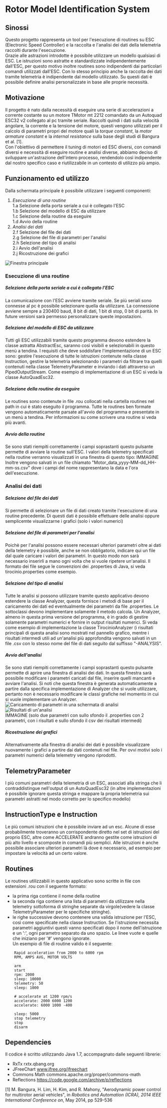 # Rotor Model Identification System
## Sinossi
Questo progetto rappresenta un tool per l'esecuzione di routines su ESC (Electronic Speed Controller) e la raccolta e l'analisi dei dati della telemetria raccolti durante l'esecuzione.  
Grazie alle astrazioni introdotte è possibile utilizzare un modello qualsiasi di ESC. Le istruzioni sono astratte e standardizzate indipendentemente dall'ESC, per questo motivo inoltre routines sono indipendenti dai particolari comandi utilizzati dall'ESC. Con lo stesso principio anche la raccolta dei dati tramite telemetria è indipendente dal modello utilizzato. Su questi dati è possibile definire analisi personalizzate in base alle proprie necessità.
## Motivazione
Il progetto è nato dalla necessità di eseguire una serie di accelerazioni a corrente costante su un motore TMotor mt 2212 comandato da un Autoquad ESC32 v2 collegato al pc tramite seriale. Raccolti quindi i dati sulla velocità angolare, la corrente e la tensione del motore, questi vengono utilizzati per il calcolo di parametri propri del motore quali la *torque constant*, la *motor armature constant* e la *internal resistance* sulla base degli studi di Bangura et al. [1].  
Con l'obiettivo di permettere il tuning di motori ed ESC diversi, con comandi diversi e necessità di eseguire routine e analisi diverse, abbiamo deciso di sviluppare un'astrazione dell'intero processo, rendendolo così indipendente dal nostro specifico caso e riutilizzabile in un contesto di utilizzo più ampio.

## Funzionamento ed utilizzo
Dalla schermata principale è possibile utilizzare i seguenti componenti:
1. *Esecuzione di una routine*  
  1.a Selezione della porta seriale a cui è collegato l'ESC  
  1.b Selezione del modello di ESC da utilizzare  
  1.c Selezione della routine da eseguire  
  1.d Avvio della routine
2. *Analisi dei dati*  
  2.f Selezione del file dei dati  
  2.g Selezione del file di parametri per l'analisi  
  2.h Selezione del tipo di analisi  
  2.i Avvio dell'analisi  
  2.j Ricostruzione dei grafici  


  ![Finestra principale](/assets/mainFrame.png)

### Esecuzione di una routine

##### Selezione della porta seriale a cui è collegato l'ESC  
La comunicazione con l'ESC avviene tramite seriale. Se più seriali sono connesse al pc è possibile selezionare quella da utilizzare. La connessione avviene sempre a 230400 baud, 8 bit di dati, 1 bit di stop, 0 bit di parità. In future versioni sarà permesso personalizzare queste impostazioni.

##### Selezione del modello di ESC da utilizzare
Tutti gli ESC utilizzabili tramite questo programma devono estendere la classe astratta AbstractEsc, saranno così visibili e selezionabili in questo menù a tendina. I requisiti che deve soddisfare l'implementazione di un ESC sono: gestire l'esecuzione di tutte le istruzioni contenute nella classe Instruction, gestire la telemetria  selezionando i parametri da filtrare tra quelli contenuti nella classe TelemetryParameter e inviando i dati attraverso un PipedOutputStream. Come esempio di implementazione di un ESC si veda la classe AutoQuadEsc32.

##### Selezione della routine da eseguire
Le routines sono contenute in file .rou collocati nella cartella routines nel path in cui è stato eseguito il programma. Tutte le routines ben formate vengono automaticamente parsate all'avvio del programma e presentate in un menù a tendina. Per informazioni su come scrivere una routine si veda più avanti.

##### Avvio della routine
Se sono stati riempiti correttamente i campi soprastanti questo pulsante permette di avviare la routine sull'ESC. I valori della telemetry specificati nella routine verranno visualizzati in una finestra di questo tipo: 
IMMAGINE  
Inoltre vengono salvati in un file chiamato "Motor_data_yyyy-MM-dd_HH-mm-ss.csv" dove i campi del nome rappresentano la data e l'ora dell'esecuzione.

### Analisi dei dati

##### Selezione del file dei dati  
Si permette di selezionare un file di dati creato tramite l'esecuzione di una routine precedente. Di questi dati è possibile effettuare delle analisi oppure semplicemte visualizzarne i grafici (solo i valori numerici)

##### Selezione del file di parametri per l'analisi
Poichè per l'analisi possono essere necessari ulteriori parametri oltre ai dati della telemetry è possibile, anche se non obbligatorio, indicare qui un file dal quale caricare i valori dei parametri. In questo modo non sarà necessario inserirli a mano ogni volta che si vuole ripetere un'analisi. Il formato dei file segue le convenzioni dei .properties di Java, si veda tirocinio.properties come esempio.

##### Selezione del tipo di analisi
Tutte le analisi si possono utilizzare tramite questo applicativo devono estendere la classe Analyzer, questa fornisce i metodi di base per il caricamento dei dati ed eventualmente dei parametri da file .properties. Le sottoclassi devono implementare solamente il metodo calcola. Un Analyzer, almeno in questa prima versione del programma, è in grado di gestire solamente parametri numerici e fornire in output risultati numerici. Si veda come esempio di implementazione la classe TirocinioAnalyzer (i risultati principali di questa analisi sono mostrati nel pannello grafico, mentre i risultati intermedi utili ad un'analisi più approfondita vengono salvati in un file .csv con lo stesso nome del file di dati seguito dal suffisso "-ANALYSIS".

##### Avvio dell'analisi  
Se sono stati riempiti correttamente i campi soprastanti questo pulsante permette di aprire una finestra di analisi dei dati. In questa finestra sarà possibile modificare i parametri caricati dal file, inserire quelli mancanti e avviare l'analisi. Si noti che questa finestra è generata automaticamente a partire dalla specifica implementazione di Analyzer che si vuole utilizzare, pertanto non è necessario modificare le classi grafiche nel momento in cui si vuole implementare un Analyzer.
![Caricamento di parametri in una schermata di analisi](/assets/parametersLoading.png)  
![Risultati di un'analisi](/assets/analysisResults.png)  
    IMMAGINE (solo due parametri con sullo sfondo il .properties con 2 parametri, con i risultati e sullo sfondo il csv dei risultati intermedi)

##### Ricostruzione dei grafici
Alternativamente alla finestra di analisi dei dati è possibile visualizzare nuovamente i grafici a partire dai dati contenuti nel file. Per ovvi motivi solo i parametri numerici della telemetry vengono riprodotti.

## TelemetryParameter
I più comuni parametri della telemetria di un ESC, associati alla stringa che li contraddistingue nell'output di un AutoQuadEsc32 (in altre implementazioni è possibile ignorare questa stringa e mappare la propria telemetria sui parametri astratti nel modo corretto per lo specifico modello)

## InstructionType e Instruction 
Le più comuni istruzioni che è possibile inviare ad un esc. Alcune di esse probabilmente troveranno un corrispondente diretto nel set di istruzioni del proprio ESC, altre come ACCELERATE andranno gestite come istruzioni di più alto livello e scomposte in comandi più semplici. Alle istruzioni è anche possibile associare ulteriori parametri là dove è necessario, ad esempio per impostare la velocità ad un certo valore. 

## Routines
Le routines utilizzabili in questo applicativo sono scritte in file con estensioni .rou con il seguente formato:
* la prima riga contiene il nome della routine
* la seconda riga contiene una lista di parametri da utilizzare nella telemetry sottoforma di stringhe separate da virgole(vedere la classe TelemetryParameter per le specifiche stringhe). 
* le righe successive devono contenere una valida istruzione per l'ESC, così come specificate nella classe Instruction. Se l'istruzione necessita parametri aggiuntivi questi vanno specificati dopo il nome dell'istruzione e un ':', ogni parametro separato da uno spazio. Le linee vuote e quelle che iniziano per '#' vengono ignorate.  
Un esempio di file di routine valido è il seguente:  
```
    Rapid acceleration from 2000 to 6000 rpm  
    RPM, AMPS AVG, MOTOR VOLTS
    
    arm  
    start  
    rpm: 2000  
    sleep: 10000  
    telemetry: 50  
    sleep: 1000  
    
    # accelerate at 1200 rpm/s  
    accelerate: 2000 6000 1200  
    accelerate: 6000 1000 -400  
    
    sleep: 5000  
    stop telemetry  
    stop  
    disarm  
```
## Dependencies
Il codice è scritto utilizzando Java 1.7, accompagnato dalle seguenti librerie:
* RxTx rxtx.qbang.org
* JFreeChart www.jfree.org/jfreechart
* Commons Math commons.apache.org/proper/commons-math
* Reflections https://code.google.com/archive/p/reflections

[1] M. Bangura, H. Lim, H. Kim, and R. Mahony, "Aerodynamic power control for multirotor aerial vehicles", in *Robotics and Automation (ICRA), 2014 IEEE International Conference on*, May 2014, pp 529-536
